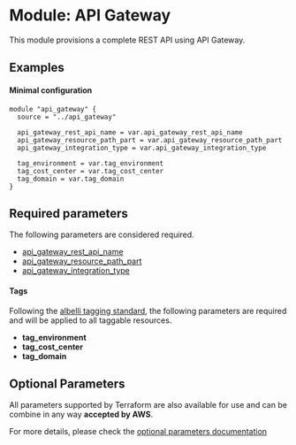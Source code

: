 # Module: API Gateway

This module provisions a complete REST API using API Gateway.

## Examples 

#### Minimal configuration
```
module "api_gateway" {
  source = "../api_gateway"

  api_gateway_rest_api_name = var.api_gateway_rest_api_name
  api_gateway_resource_path_part = var.api_gateway_resource_path_part
  api_gateway_integration_type = var.api_gateway_integration_type
  
  tag_environment = var.tag_environment
  tag_cost_center = var.tag_cost_center
  tag_domain = var.tag_domain
}
```


## Required parameters

The following parameters are considered required.

* [api_gateway_rest_api_name](https://www.terraform.io/docs/providers/aws/r/api_gateway_rest_api.html#name)
* [api_gateway_resource_path_part](https://www.terraform.io/docs/providers/aws/r/api_gateway_resource.html#path_part)
* [api_gateway_integration_type](https://www.terraform.io/docs/providers/aws/r/api_gateway_integration.html#type)

#### Tags
Following the [albelli tagging standard](https://wiki.albelli.net/wiki/Albelli_AWS_Tagging_standards), the following parameters are required and will be applied to all taggable resources.

* **tag_environment**
* **tag_cost_center**
* **tag_domain**

## Optional Parameters

All parameters supported by Terraform are also available for use and can be combine in any way **accepted by AWS**.

For more details, please check the [optional parameters documentation](docs/optional_parameters.md)

